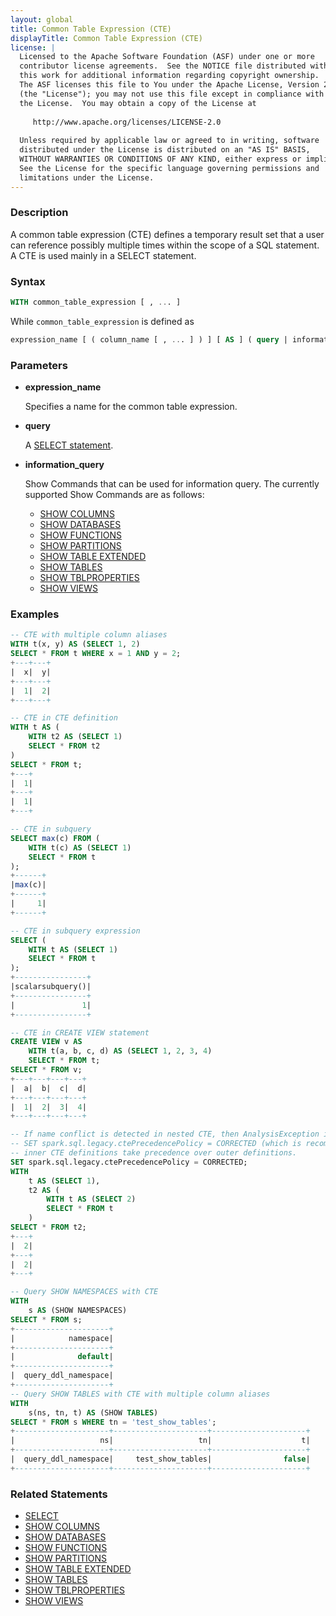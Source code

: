 ```yaml
---
layout: global
title: Common Table Expression (CTE)
displayTitle: Common Table Expression (CTE)
license: |
  Licensed to the Apache Software Foundation (ASF) under one or more
  contributor license agreements.  See the NOTICE file distributed with
  this work for additional information regarding copyright ownership.
  The ASF licenses this file to You under the Apache License, Version 2.0
  (the "License"); you may not use this file except in compliance with
  the License.  You may obtain a copy of the License at
 
     http://www.apache.org/licenses/LICENSE-2.0
 
  Unless required by applicable law or agreed to in writing, software
  distributed under the License is distributed on an "AS IS" BASIS,
  WITHOUT WARRANTIES OR CONDITIONS OF ANY KIND, either express or implied.
  See the License for the specific language governing permissions and
  limitations under the License.
---
```


### Description

A common table expression (CTE) defines a temporary result set that a user can reference possibly multiple times within the scope of a SQL statement. A CTE is used mainly in a SELECT statement.

### Syntax

```sql
WITH common_table_expression [ , ... ]
```

While `common_table_expression` is defined as
```sql
expression_name [ ( column_name [ , ... ] ) ] [ AS ] ( query | information_query )
```

### Parameters

* **expression_name**

    Specifies a name for the common table expression.

* **query**

    A [SELECT statement](sql-ref-syntax-qry-select.html).

* **information_query**

    Show Commands that can be used for information query. The currently supported Show Commands are as follows:

    * [SHOW COLUMNS](sql-ref-syntax-aux-show-columns.html)
    * [SHOW DATABASES](sql-ref-syntax-aux-show-databases.html)
    * [SHOW FUNCTIONS](sql-ref-syntax-aux-show-functions.html)
    * [SHOW PARTITIONS](sql-ref-syntax-aux-show-partitions.html)
    * [SHOW TABLE EXTENDED](sql-ref-syntax-aux-show-table.html)
    * [SHOW TABLES](sql-ref-syntax-aux-show-tables.html)
    * [SHOW TBLPROPERTIES](sql-ref-syntax-aux-show-tblproperties.html)
    * [SHOW VIEWS](sql-ref-syntax-aux-show-views.html)

### Examples

```sql
-- CTE with multiple column aliases
WITH t(x, y) AS (SELECT 1, 2)
SELECT * FROM t WHERE x = 1 AND y = 2;
+---+---+
|  x|  y|
+---+---+
|  1|  2|
+---+---+

-- CTE in CTE definition
WITH t AS (
    WITH t2 AS (SELECT 1)
    SELECT * FROM t2
)
SELECT * FROM t;
+---+
|  1|
+---+
|  1|
+---+

-- CTE in subquery
SELECT max(c) FROM (
    WITH t(c) AS (SELECT 1)
    SELECT * FROM t
);
+------+
|max(c)|
+------+
|     1|
+------+

-- CTE in subquery expression
SELECT (
    WITH t AS (SELECT 1)
    SELECT * FROM t
);
+----------------+
|scalarsubquery()|
+----------------+
|               1|
+----------------+

-- CTE in CREATE VIEW statement
CREATE VIEW v AS
    WITH t(a, b, c, d) AS (SELECT 1, 2, 3, 4)
    SELECT * FROM t;
SELECT * FROM v;
+---+---+---+---+
|  a|  b|  c|  d|
+---+---+---+---+
|  1|  2|  3|  4|
+---+---+---+---+

-- If name conflict is detected in nested CTE, then AnalysisException is thrown by default.
-- SET spark.sql.legacy.ctePrecedencePolicy = CORRECTED (which is recommended),
-- inner CTE definitions take precedence over outer definitions.
SET spark.sql.legacy.ctePrecedencePolicy = CORRECTED;
WITH
    t AS (SELECT 1),
    t2 AS (
        WITH t AS (SELECT 2)
        SELECT * FROM t
    )
SELECT * FROM t2;
+---+
|  2|
+---+
|  2|
+---+

-- Query SHOW NAMESPACES with CTE
WITH
    s AS (SHOW NAMESPACES)
SELECT * FROM s;
+---------------------+
|            namespace|
+---------------------+
|              default|
+---------------------+
|  query_ddl_namespace|
+---------------------+
-- Query SHOW TABLES with CTE with multiple column aliases
WITH
    s(ns, tn, t) AS (SHOW TABLES)
SELECT * FROM s WHERE tn = 'test_show_tables';
+---------------------+---------------------+---------------------+
|                   ns|                   tn|                    t|
+---------------------+---------------------+---------------------+
|  query_ddl_namespace|     test_show_tables|                false|
+---------------------+---------------------+---------------------+
```

### Related Statements

* [SELECT](sql-ref-syntax-qry-select.html)
* [SHOW COLUMNS](sql-ref-syntax-aux-show-columns.html)
* [SHOW DATABASES](sql-ref-syntax-aux-show-databases.html)
* [SHOW FUNCTIONS](sql-ref-syntax-aux-show-functions.html)
* [SHOW PARTITIONS](sql-ref-syntax-aux-show-partitions.html)
* [SHOW TABLE EXTENDED](sql-ref-syntax-aux-show-table.html)
* [SHOW TABLES](sql-ref-syntax-aux-show-tables.html)
* [SHOW TBLPROPERTIES](sql-ref-syntax-aux-show-tblproperties.html)
* [SHOW VIEWS](sql-ref-syntax-aux-show-views.html)

